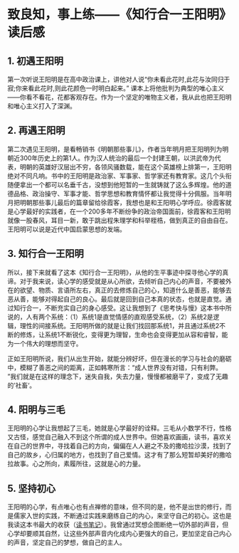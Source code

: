 # 致良知，事上练——《知行合一王阳明》读后感

## 1. **初遇王阳明**

第一次听说王阳明是在高中政治课上，讲他对人说“你未看此花时,此花与汝同归于寂;你来看此花时,则此花颜色一时明白起来。” 课本上将他批判为典型的唯心主义——你看不看花，花都客观存在。作为一个坚定的唯物主义者，我从此也把王阳明和唯心主义打入了深渊。

## **2. 再遇王阳明**

第二次遇见王阳明，是看畅销书《明朝那些事儿》，作者当年明月把王阳明列为明朝近300年历史上的第1人。作为汉人统治的最后一个封建王朝，以洪武帝为代表，明朝的英雄好汉层出不穷，各领风骚数载，能在这个英雄榜上排第一，王阳明绝对不同凡响。书中的王阳明是政治家、军事家、哲学家还有教育家。这几个头衔随便拿出一个都可以名垂千古，没想到他短暂的一生就铸就了这么多辉煌。他的道德品格、政治操守、军事才能、哲学思想和教育情怀都让我觉得十分佩服。当年明月把明朝那些事儿最后的篇章留给徐霞客，我想也是和王阳明心学呼应。徐霞客就是心学最好的实践者，在一个200多年不断纷争的政治帝国面前，徐霞客和王阳明就像一股春风，耳目一新，敢于跳出程朱理学和科举桎梏，做到真正的自由自在。王阳明可以说是近代中国启蒙思想的发端。

## **3. 知行合一王阳明**

所以，接下来就看了这本《知行合一王阳明》，从他的生平事迹中探寻他心学的真谛。对于我来说，读心学的感受就是从心所欲，去倾听自己内心的声音，不要被外在的欲望、物质、言语所左右，真正的去修炼自己的心，知道什么是善恶，能够去恶从善，能够对得起自己的良心。最后就是回到自己本真的状态，也就是直觉。通过知行合一，不断充实自己的身心感受。这让我想到了《思考快与慢》这本书中所说的，人有两个系统：（1）系统1是直觉情感的直观感受系统，（2）系统2是逻辑，理性的间接系统。王阳明所做的就是让我们找回那系统1，并且通过系统2不断的修炼，让系统1不断锐化，变得更为理智，生命也会变得更加从容和睿智，能为一个伟大的理想而坚守。

正如王阳明所说，我们从出生开始，就能分辨好坏，但在漫长的学习与社会的磨砺中，模糊了善恶之间的距离，正如韩寒所言：“成人世界没有对错，只有利弊。 ”我们就是在这样的理念下，迷失自我，失去力量，慢慢都被磨平了，变成了无趣的’社畜‘。

## **4. 阳明与三毛**

王阳明的心学让我想起了三毛，她就是心学最好的诠释。三毛从小数学不行，性格又古怪，感觉自己融入不到这个所谓的成人世界中。但她喜欢画画，读书，喜欢关在自己的世界中，寻找着自己的方向，偏偏在人人避之不及的撒哈拉沙漠，找到了自己的故乡，心归属的地方，也找到了自己爱情。这才有了那么短暂却美好的撒哈拉故事。心之所向，素履所往，这就是心的力量。

## **5. 坚持初心**

王阳明的心学，有点唯心也有点禅修的意味，但不同的是，他不是出世的修行，而是儒家入世的实践，不断通过实践来磨练自己的内心，来坚守自己的初心。这也是我读这本书最大的收获（[读书笔记](../../reading-notes/01philosophy-zhe-xue/zhi-hang-he-yi-wang-yang-ming.md)）。我曾通过冥想企图断绝一切外部的声音，但心学却要顺其自然，让这些外部声音内化成内心更强大的自己，更加坚定自己内心的声音，坚定自己的梦想，做自己的主人。

